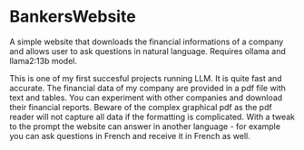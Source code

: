 # BankersWebsite
A simple website that downloads the financial informations of a company and allows user to ask questions in natural language. Requires ollama and llama2:13b model.

This is one of my first succesful projects running LLM. It is quite fast and accurate. The financial data of my company are provided in a pdf file with text and tables. You can experiment with other companies and download their financial reports.
Beware of the complex graphical pdf as the pdf reader will not capture all data if the formatting is complicated. With a tweak to the prompt the website can answer in another language - 
for example you can ask questions in French and receive it in French as well. 

